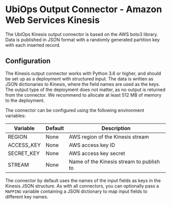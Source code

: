 # UbiOps Output Connector - Amazon Web Services Kinesis 

The UbiOps Kinesis output connector is based on the AWS boto3 library. Data is published in JSON format with a randomly
generated partition key with each inserted record.


## Configuration

The Kinesis output connector works with Python 3.6 or higher, and should be set up as a deployment with structured
input. The data is written as JSON dictionaries to Kinesis, where the field names are used as the keys. The output type
of the deployment does not matter, as no output is returned from the connector. We recommend to allocate at least 512 MB
of memory to the deployment.
  
The connector can be configured using the following environment variables:

| Variable   | Default | Description                              |
|------------|---------|------------------------------------------|
| REGION     | None    | AWS region of the Kinesis stream         |
| ACCESS_KEY | None    | AWS access key ID                        |
| SECRET_KEY | None    | AWS access key secret                    |
| STREAM     | None    | Name of the Kinesis stream to publish to |

The connector by default uses the names of the input fields as keys in the Kinesis JSON structure. As with all
connectors, you can optionally pass a `MAPPING` variable containing a JSON dictionary to map input fields to different
key names. 
